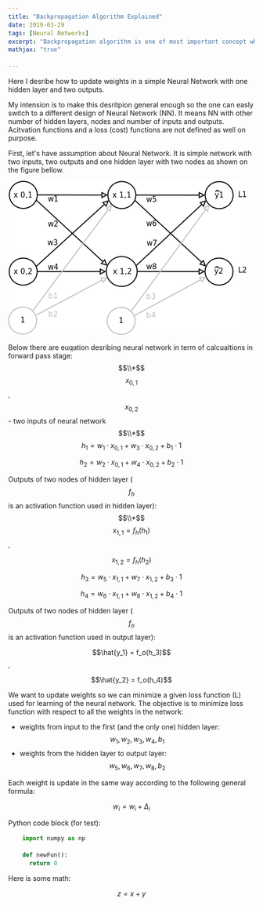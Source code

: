 ```yaml
---
title: "Backpropagation Algorithm Explained"
date: 2019-03-29
tags: [Neural Networks]
excerpt: "Backpropagation algorithm is one of most important concept when talking about training of Neural Networks"
mathjax: "true"

---
```


Here I desribe how to update weights in a simple Neural Network with one hidden layer and two outputs.

My intension is to make this desritpion general enough so the one can easly switch to a different design of Neural Network (NN). It means NN with other number of hidden layers, nodes and number of inputs and outputs. Acitvation functions and a loss (cost) functions are not defined as well on purpose.

First, let's have assumption about Neural Network. It is simple network with two inputs, two outputs and one hidden layer with two nodes as shown on the figure bellow.

![image](/images/Simple_NN_01.png)

Below there are euqation desribing neural network in term of calcualtions in forward pass stage:
$$\\*$$
$$x_{0,1}$$, $$x_{0,2}$$ - two inputs of neural network
$$\\*$$
$$h_1 = w_1 \cdot x_{0,1} + w_3 \cdot x_{0,2} + b_1 \cdot 1 $$

$$h_2 = w_2 \cdot x_{0,1} + w_4 \cdot x_{0,2} + b_2 \cdot 1 $$

Outputs of two nodes of hidden layer ($$f_h$$ is an activation function used in hidden layer):
$$\\*$$
$$x_{1,1} = f_h(h_1)$$, 

$$x_{1,2} = f_h(h_2)$$

$$h_3 = w_5 \cdot x_{1,1} + w_7 \cdot x_{1,2} + b_3 \cdot 1 $$

$$h_4 = w_6 \cdot x_{1,1} + w_8 \cdot x_{1,2} + b_4 \cdot 1 $$

Outputs of two nodes of hidden layer ($$f_o$$ is an activation function used in output layer):

$$\hat{y_1} = f_o(h_3)$$, 

$$\hat{y_2} = f_o(h_4)$$

We want to update weights so we can minimize a given loss function (L) used for learning of the neural network. The objective is to minimize loss function with respect to all the weights in the network:
* weights from input to the first (and the only one) hidden layer: $$  w_1, w_2, w_3, w_4, b_1$$
* weights from the hidden layer to output layer: $$w_5, w_6, w_7, w_8, b_2$$

Each weight is update in the same way according to the following general formula:

$$w_i = w_i + \Delta_i$$

Python code block (for test):
```python
    import numpy as np

    def newFun():
      return 0
```
Here is some math:

$$z=x+y$$
